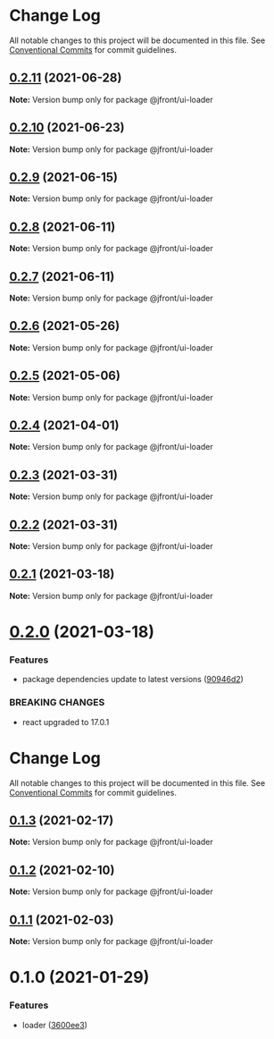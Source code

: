 # Change Log

All notable changes to this project will be documented in this file.
See [Conventional Commits](https://conventionalcommits.org) for commit guidelines.

## [0.2.11](https://github.com/Jepria/jfront-ui/compare/@jfront/ui-loader@0.2.10...@jfront/ui-loader@0.2.11) (2021-06-28)

**Note:** Version bump only for package @jfront/ui-loader





## [0.2.10](https://github.com/Jepria/jfront-ui/compare/@jfront/ui-loader@0.2.9...@jfront/ui-loader@0.2.10) (2021-06-23)

**Note:** Version bump only for package @jfront/ui-loader





## [0.2.9](https://github.com/Jepria/jfront-ui/compare/@jfront/ui-loader@0.2.8...@jfront/ui-loader@0.2.9) (2021-06-15)

**Note:** Version bump only for package @jfront/ui-loader





## [0.2.8](https://github.com/Jepria/jfront-ui/compare/@jfront/ui-loader@0.2.7...@jfront/ui-loader@0.2.8) (2021-06-11)

**Note:** Version bump only for package @jfront/ui-loader





## [0.2.7](https://github.com/Jepria/jfront-ui/compare/@jfront/ui-loader@0.2.6...@jfront/ui-loader@0.2.7) (2021-06-11)

**Note:** Version bump only for package @jfront/ui-loader





## [0.2.6](https://github.com/Jepria/jfront-ui/compare/@jfront/ui-loader@0.2.5...@jfront/ui-loader@0.2.6) (2021-05-26)

**Note:** Version bump only for package @jfront/ui-loader





## [0.2.5](https://github.com/Jepria/jfront-ui/compare/@jfront/ui-loader@0.2.4...@jfront/ui-loader@0.2.5) (2021-05-06)

**Note:** Version bump only for package @jfront/ui-loader





## [0.2.4](https://github.com/Jepria/jfront-ui/compare/@jfront/ui-loader@0.2.3...@jfront/ui-loader@0.2.4) (2021-04-01)

**Note:** Version bump only for package @jfront/ui-loader





## [0.2.3](https://github.com/Jepria/jfront-ui/compare/@jfront/ui-loader@0.2.2...@jfront/ui-loader@0.2.3) (2021-03-31)

**Note:** Version bump only for package @jfront/ui-loader





## [0.2.2](https://github.com/Jepria/jfront-ui/compare/@jfront/ui-loader@0.2.1...@jfront/ui-loader@0.2.2) (2021-03-31)

**Note:** Version bump only for package @jfront/ui-loader





## [0.2.1](https://github.com/Jepria/jfront-ui/compare/@jfront/ui-loader@0.2.0...@jfront/ui-loader@0.2.1) (2021-03-18)

**Note:** Version bump only for package @jfront/ui-loader





# [0.2.0](https://github.com/Jepria/jfront-ui/compare/@jfront/ui-loader@0.1.3...@jfront/ui-loader@0.2.0) (2021-03-18)


### Features

* package dependencies update to latest versions ([90946d2](https://github.com/Jepria/jfront-ui/commit/90946d25fcb08fc77e4b143567963682f8ff3d2b))


### BREAKING CHANGES

* react upgraded to 17.0.1





# Change Log

All notable changes to this project will be documented in this file. See
[Conventional Commits](https://conventionalcommits.org) for commit guidelines.

## [0.1.3](https://github.com/Jepria/jfront-ui/compare/@jfront/ui-loader@0.1.2...@jfront/ui-loader@0.1.3) (2021-02-17)

**Note:** Version bump only for package @jfront/ui-loader

## [0.1.2](https://github.com/Jepria/jfront-ui/compare/@jfront/ui-loader@0.1.1...@jfront/ui-loader@0.1.2) (2021-02-10)

**Note:** Version bump only for package @jfront/ui-loader

## [0.1.1](https://github.com/Jepria/jfront-ui/compare/@jfront/ui-loader@0.1.0...@jfront/ui-loader@0.1.1) (2021-02-03)

**Note:** Version bump only for package @jfront/ui-loader

# 0.1.0 (2021-01-29)

### Features

- loader
  ([3600ee3](https://github.com/Jepria/jfront-ui/commit/3600ee3c3d69ecf0948f7342f7398dfe0785982f))
